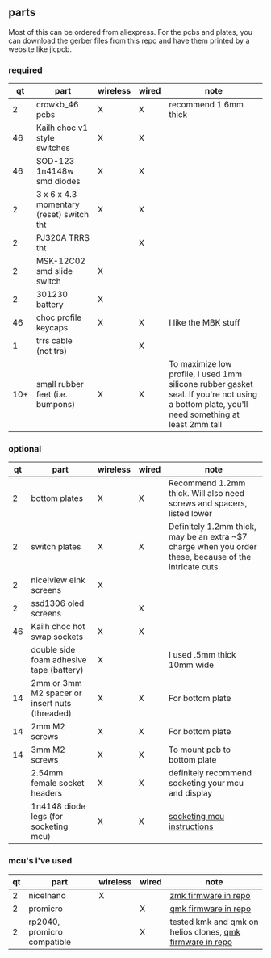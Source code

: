 ## parts
Most of this can be ordered from aliexpress. For the pcbs and plates, you can download the gerber files from this repo and have them printed by a website like jlcpcb.
### required
| qt | part | wireless | wired | note | 
| -- | ---- | --------- | --------------- | - |
| 2 | crowkb_46 pcbs  | X | X | recommend 1.6mm thick |
| 46 | Kailh choc v1 style switches | X | X | |
| 46 | SOD-123 1n4148w smd diodes | X | X | |
| 2 | 3 x 6 x 4.3 momentary (reset) switch tht | X | X | |
| 2 | PJ320A TRRS tht | | X | |
| 2 | MSK-12C02 smd slide switch | X | | |
| 2 | 301230 battery | X | | |
| 46 | choc profile keycaps | X | X | I like the MBK stuff |
| 1 | trrs cable (not trs) | | X | |
| 10+ | small rubber feet (i.e. bumpons) | X | X | To maximize low profile, I used 1mm silicone rubber gasket seal. If you're not using a bottom plate, you'll need something at least 2mm tall |

### optional
| qt | part | wireless | wired | note |
| -- | ---- | --------- | --------------- | -- |
| 2 | bottom plates | X | X | Recommend 1.2mm thick. Will also need screws and spacers, listed lower |
| 2 | switch plates | X | X | Definitely 1.2mm thick, may be an extra ~$7 charge when you order these, because of the intricate cuts |
| 2 | nice!view eInk screens | X | |
| 2 | ssd1306 oled screens | | X |
| 46 | Kailh choc hot swap sockets | X | X | |
| | double side foam adhesive tape (battery) | X | | I used .5mm thick 10mm wide |
| 14 | 2mm or 3mm M2 spacer or insert nuts (threaded) | X | X | For bottom plate |
| 14 | 2mm M2 screws | X | X | For bottom plate |
| 14 | 3mm M2 screws | X | X | To mount pcb to bottom plate |
| | 2.54mm female socket headers | X | X | definitely recommend socketing your mcu and display |
| | 1n4148 diode legs (for socketing mcu) | X | X | [socketing mcu instructions](https://docs.splitkb.com/hc/en-us/articles/360011263059-How-do-I-socket-a-microcontroller)|


### mcu's i've used
| qt | part | wireless | wired | note |
| -- | ---- | --------- | --------------- | -- |
| 2 | nice!nano | X | | [zmk firmware in repo](../firmware/zmk) |
| 2 | promicro | | X | [qmk firmware in repo](../firmware/qmk)  |
| 2 | rp2040, promicro compatible | | X | tested kmk and qmk on helios clones, [qmk firmware in repo](../firmware/qmk)  |
